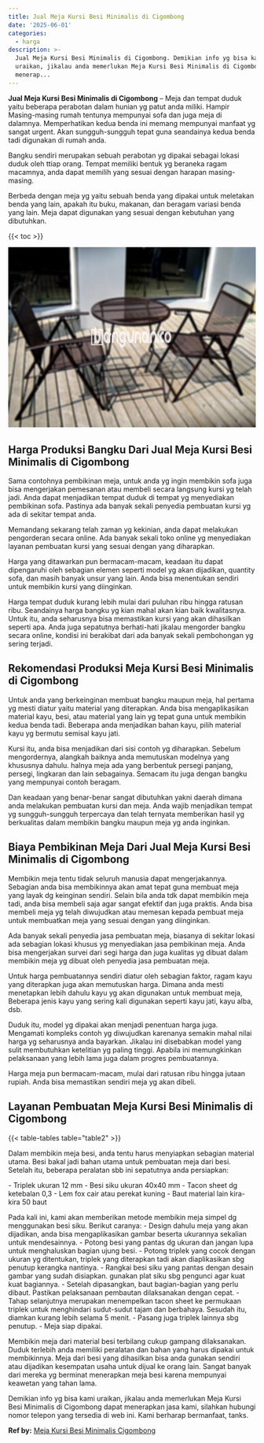 ```yaml
---
title: Jual Meja Kursi Besi Minimalis di Cigombong
date: '2025-06-01'
categories:
  - harga
description: >-
  Jual Meja Kursi Besi Minimalis di Cigombong. Demikian info yg bisa kami
  uraikan, jikalau anda memerlukan Meja Kursi Besi Minimalis di Cigombong dapat
  menerap...
---
```


**Jual Meja Kursi Besi Minimalis di Cigombong** – Meja dan tempat duduk yaitu beberapa perabotan dalam hunian yg patut anda miliki. Hampir Masing-masing rumah tentunya mempunyai sofa dan juga meja di dalamnya. Memperhatikan kedua benda ini memang mempunyai manfaat yg sangat urgent. Akan sungguh-sungguh tepat guna seandainya kedua benda tadi digunakan di rumah anda.

Bangku sendiri merupakan sebuah perabotan yg dipakai sebagai lokasi duduk oleh ttiap orang. Tempat memiliki bentuk yg beraneka ragam macamnya, anda dapat memilih yang sesuai dengan harapan masing-masing.

Berbeda dengan meja yg yaitu sebuah benda yang dipakai untuk meletakan benda yang lain, apakah itu buku, makanan, dan beragam variasi benda yang lain. Meja dapat digunakan yang sesuai dengan kebutuhan yang dibutuhkan.

{{< toc >}}

![Jual Meja Kursi Besi Minimalis di Cigombong](/images/jual-meja-besi-murah30.png)

## Harga Produksi Bangku Dari Jual Meja Kursi Besi Minimalis di Cigombong

Sama contohnya pembikinan meja, untuk anda yg ingin membikin sofa juga bisa mengerjakan pemesanan atau membeli secara langsung kursi yg telah jadi. Anda dapat menjadikan tempat duduk di tempat yg menyediakan pembikinan sofa. Pastinya ada banyak sekali penyedia pembuatan kursi yg ada di sekitar tempat anda.

Memandang sekarang telah zaman yg kekinian, anda dapat melakukan pengorderan secara online. Ada banyak sekali toko online yg menyediakan layanan pembuatan kursi yang sesuai dengan yang diharapkan.

Harga yang ditawarkan pun bermacam-macam, keadaan itu dapat dipengaruhi oleh sebagian elemen seperti model yg akan dijadikan, quantity sofa, dan masih banyak unsur yang lain. Anda bisa menentukan sendiri untuk membikin kursi yang diinginkan.

Harga tempat duduk kurang lebih mulai dari puluhan ribu hingga ratusan ribu. Seandainya harga bangku yg kian mahal akan kian baik kwalitasnya. Untuk itu, anda seharusnya bisa memastikan kursi yang akan dihasilkan seperti apa. Anda juga sepatutnya berhati-hati jikalau mengorder bangku secara online, kondisi ini berakibat dari ada banyak sekali pembohongan yg sering terjadi.

## Rekomendasi Produksi Meja Kursi Besi Minimalis di Cigombong

Untuk anda yang berkeinginan membuat bangku maupun meja, hal pertama yg mesti diatur yaitu material yang diterapkan. Anda bisa mengaplikasikan material kayu, besi, atau material yang lain yg tepat guna untuk membikin kedua benda tadi. Beberapa anda menjadikan bahan kayu, pilih material kayu yg bermutu semisal kayu jati.

Kursi itu, anda bisa menjadikan dari sisi contoh yg diharapkan. Sebelum mengordernya, alangkah baiknya anda memutuskan modelnya yang khususnya dahulu. halnya meja ada yang berbentuk persegi panjang, persegi, lingkaran dan lain sebagainya. Semacam itu juga dengan bangku yang mempunyai contoh beragam.

Dan keadaan yang benar-benar sangat dibutuhkan yakni daerah dimana anda melakukan pembuatan kursi dan meja. Anda wajib menjadikan tempat yg sungguh-sungguh terpercaya dan telah ternyata memberikan hasil yg berkualitas dalam membikin bangku maupun meja yg anda inginkan.

## Biaya Pembikinan Meja Dari Jual Meja Kursi Besi Minimalis di Cigombong

Membikin meja tentu tidak seluruh manusia dapat mengerjakannya. Sebagian anda bisa membikinnya akan amat tepat guna membuat meja yang layak dg keinginan sendiri. Selain bila anda tdk dapat membikin meja tadi, anda bisa membeli saja agar sangat efektif dan juga praktis. Anda bisa membeli meja yg telah diwujudkan atau memesan kepada pembuat meja untuk membuatkan meja yang sesuai dengan yang diinginkan.

Ada banyak sekali penyedia jasa pembuatan meja, biasanya di sekitar lokasi ada sebagian lokasi khusus yg menyediakan jasa pembikinan meja. Anda bisa mengerjakan survei dari segi harga dan juga kualitas yg dibuat dalam membikin meja yg dibuat oleh penyedia jasa pembuatan meja.

Untuk harga pembuatannya sendiri diatur oleh sebagian faktor, ragam kayu yang diterapkan juga akan memutuskan harga. Dimana anda mesti menetapkan lebih dahulu kayu yg akan digunakan untuk membuat meja, Beberapa jenis kayu yang sering kali digunakan seperti kayu jati, kayu alba, dsb.

Duduk itu, model yg dipakai akan menjadi penentuan harga juga. Mengamati kompleks contoh yg diwujudkan karenanya semakin mahal nilai harga yg seharusnya anda bayarkan. Jikalau ini disebabkan model yang sulit membutuhkan ketelitian yg paling tinggi. Apabila ini memungkinkan pelaksanaan yang lebih lama juga dalam progres pembuatannya.

Harga meja pun bermacam-macam, mulai dari ratusan ribu hingga jutaan rupiah. Anda bisa memastikan sendiri meja yg akan dibeli.

## Layanan Pembuatan Meja Kursi Besi Minimalis di Cigombong

{{< table-tables table="table2" >}}

Dalam membikin meja besi, anda tentu harus menyiapkan sebagian material utama. Besi bakal jadi bahan utama untuk pembuatan meja dari besi. Setelah itu, beberapa peralatan sbb ini sepatutnya anda persiapkan:

\- Triplek ukuran 12 mm - Besi siku ukuran 40x40 mm - Tacon sheet dg ketebalan 0,3 - Lem fox cair atau perekat kuning - Baut material lain kira-kira 50 baut

Pada kali ini, kami akan memberikan metode membikin meja simpel dg menggunakan besi siku. Berikut caranya: - Design dahulu meja yang akan dijadikan, anda bisa mengaplikasikan gambar beserta ukurannya sekalian untuk mendesainnya. - Potong besi yang pantas dg ukuran dan jangan lupa untuk menghaluskan bagian ujung besi. - Potong triplek yang cocok dengan ukuran yg ditentukan, triplek yang diterapkan tadi akan diaplikasikan sbg penutup kerangka nantinya. - Rangkai besi siku yang pantas dengan desain gambar yang sudah disiapkan. gunakan plat siku sbg pengunci agar kuat kuat bagiannya. - Setelah dipasangkan, baut bagian-bagian yang perlu dibaut. Pastikan pelaksanaan pembautan dilaksanakan dengan cepat. - Tahap selanjutnya merupakan menempelkan tacon sheet ke permukaan triplek untuk menghindari sudut-sudut tajam dan berbahaya. Sesudah itu, diamkan kurang lebih selama 5 menit. - Pasang juga triplek lainnya sbg penutup. - Meja siap dipakai.

Membikin meja dari material besi terbilang cukup gampang dilaksanakan. Duduk terlebih anda memiliki peralatan dan bahan yang harus dipakai untuk membikinnya. Meja dari besi yang dihasilkan bisa anda gunakan sendiri atau dijadikan kesempatan usaha untuk dijual ke orang lain. Sangat banyak dari mereka yg berminat menerapkan meja besi karena mempunyai keawetan yang tahan lama.

Demikian info yg bisa kami uraikan, jikalau anda memerlukan Meja Kursi Besi Minimalis di Cigombong dapat menerapkan jasa kami, silahkan hubungi nomor telepon yang tersedia di web ini. Kami berharap bermanfaat, tanks.

**Ref by:** [Meja Kursi Besi Minimalis Cigombong](https://id.wikipedia.org/wiki/Meja)
